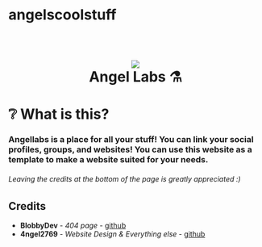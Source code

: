 # angelscoolstuff
<h1 align="center">
  <br>
  <a href="https://angellabs.gq"><img src="https://i.imgur.com/aFIMzUb.png"></a>
  <br>
  Angel Labs ⚗️
  <br>
</h1>

# ❔ What is this? 
### Angellabs is a place for all your stuff! You can link your social profiles, groups, and websites! You can use this website as a template to make a website suited for your needs. 
###### Leaving the credits at the bottom of the page is greatly appreciated :)


## Credits

* **BlobbyDev** - *404 page* - [github](https://github.com/BlobbyDev)
* **4ngel2769** - *Website Design & Everything else* - [github](https://github.com/4ngel2769)
